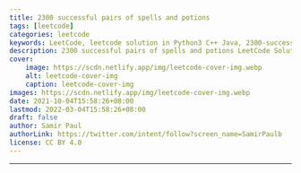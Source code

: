 ```yaml
---
title: 2300 successful pairs of spells and potions
tags: [leetcode]
categories: leetcode
keywords: LeetCode, leetcode solution in Python3 C++ Java, 2300-successful-pairs-of-spells-and-potions solution
description: 2300 successful pairs of spells and potions LeetCode Solution Explained
cover:
    image: https://scdn.netlify.app/img/leetcode-cover-img.webp
    alt: leetcode-cover-img
    caption: leetcode-cover-img
images: https://scdn.netlify.app/img/leetcode-cover-img.webp
date: 2021-10-04T15:58:26+08:00
lastmod: 2022-03-04T15:58:26+08:00
draft: false
author: Samir Paul
authorLink: https://twitter.com/intent/follow?screen_name=SamirPaulb
license: CC BY 4.0
---
```





---


